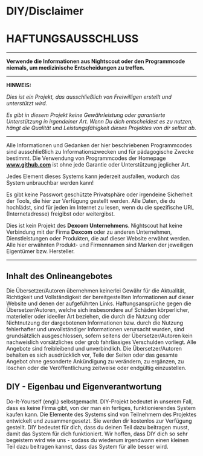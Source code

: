 # DIY/Disclaimer

# **HAFTUNGSAUSSCHLUSS**

---

**Verwende die Informationen aus Nightscout oder den Programmcode niemals, um medizinische Entscheidungen zu treffen.**

---

**HINWEIS:** 

*Dies ist ein Projekt, das ausschließlich von Freiwilligen erstellt und unterstützt wird.*

*Es gibt in diesem Projekt keine Gewährleistung oder garantierte Unterstützung in irgendeiner Art. Wenn Du dich entscheidest es zu nutzen, hängt die Qualität und Leistungsfähigkeit dieses Projektes von dir selbst ab.* 



---

Alle Informationen und Gedanken der hier beschriebenen Programmcodes sind ausschließlich zu Informationszwecken und für pädagogische Zwecke bestimmt. Die Verwendung von Programmcodes der Homepage **www.github.com** ist ohne jede Garantie oder Unterstützung jeglicher Art.

Jedes Element dieses Systems kann jederzeit ausfallen, wodurch das System unbrauchbar werden kann!

Es gibt keine Passwort geschützte Privatsphäre oder irgendeine Sicherheit der Tools, die hier zur Verfügung gestellt werden. Alle Daten, die du hochlädst, sind für jeden im Internet zu lesen, wenn du die spezifische URL (Internetadresse) freigibst oder weitergibst.


Dies ist kein Projekt des **Dexcom Unternehmens**. Nightscout hat keine Verbindung mit der Firma **Dexcom** oder zu anderen Unternehmen, Dienstleistungen oder Produkten, die auf dieser Website erwähnt werden.
Alle hier erwähnten Produkt- und Firmennamen sind Marken der jeweiligen Eigentümer bzw. Hersteller.

---

## Inhalt des Onlineangebotes

Die Übersetzer/Autoren übernehmen keinerlei Gewähr für die Aktualität, Richtigkeit und Vollständigkeit der bereitgestellten Informationen auf dieser Website und denen der aufgeführten Links. Haftungsansprüche gegen die Übersetzer/Autoren, welche sich insbesondere auf Schäden körperlicher, materieller oder ideeller Art beziehen, die durch die Nutzung oder Nichtnutzung der dargebotenen Informationen bzw. durch die Nutzung fehlerhafter und unvollständiger Informationen verursacht wurden, sind grundsätzlich ausgeschlossen, sofern seitens der Übersetzer/Autoren kein nachweislich vorsätzliches oder grob fahrlässiges Verschulden vorliegt. Alle Angebote sind freibleibend und unverbindlich. Die Übersetzer/Autoren behalten es sich ausdrücklich vor, Teile der Seiten oder das gesamte Angebot ohne gesonderte Ankündigung zu verändern, zu ergänzen, zu löschen oder die Veröffentlichung zeitweise oder endgültig einzustellen.


## DIY - Eigenbau und Eigenverantwortung
Do-It-Yourself (engl.) selbstgemacht. DIY-Projekt bedeutet in unserem Fall, dass es keine Firma gibt, von der man ein fertiges, funktionierendes System kaufen kann. Die Elemente des Systems sind von Teilnehmern des Projektes entwickelt und zusammengesetzt. Sie werden dir kostenlos zur Verfügung gestellt. DIY bedeutet für dich, dass du deinen Teil dazu beitragen musst, damit das System für dich funktioniert. Wir hoffen, dass DIY dich so sehr begeistern wird wie uns - sodass du wiederum irgendwann einen kleinen Teil dazu beitragen kannst, dass das System für alle besser wird.